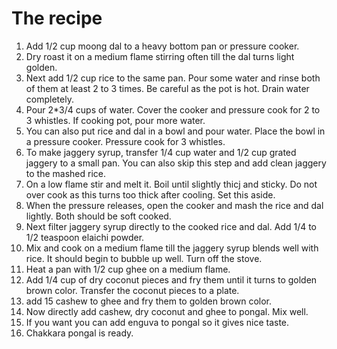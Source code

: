 # The recipe

1. Add 1/2 cup moong dal to a heavy bottom pan or pressure cooker.
2. Dry roast it on a medium flame stirring often till the dal turns light golden.
3. Next add 1/2 cup rice to the same pan. Pour some water and rinse both of them at least 2 to 3 times. Be careful as the pot is hot. Drain water completely.
4. Pour 2*3/4 cups of water. Cover the cooker and pressure cook for 2 to 3 whistles. If cooking pot, pour more water.
5. You can also put rice and dal in a bowl and pour water. Place the bowl in a pressure cooker. Pressure cook for 3 whistles.
6. To make jaggery syrup, transfer 1/4 cup water and 1/2 cup grated jaggery to a small pan. You can also skip this step and add clean jaggery to the mashed rice.
7. On a low flame stir and melt it. Boil until slightly thicj and sticky. Do not over cook as this turns too thick after cooling. Set this aside.
8. When the pressure releases, open the cooker and mash the rice and dal lightly. Both should be soft cooked.
9. Next filter jaggery syrup directly to the cooked rice and dal. Add 1/4 to 1/2 teaspoon elaichi powder.
10. Mix and cook on a medium flame till the jaggery syrup blends well with rice. It should begin to bubble up well. Turn off the stove.
11. Heat a pan with 1/2 cup ghee on a medium flame.
12. Add 1/4 cup of dry coconut pieces and fry them until it turns to golden brown color. Transfer the coconut pieces to a plate.
13. add 15 cashew to ghee and fry them to golden brown color.
14. Now directly add cashew, dry coconut and ghee to pongal. Mix well.
15. If you want you can add enguva to pongal so it gives nice taste.
16. Chakkara pongal is ready.